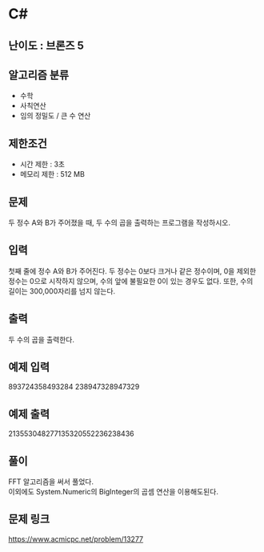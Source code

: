 # C#

## 난이도 : 브론즈 5

## 알고리즘 분류
  - 수학
  - 사칙연산
  - 임의 정밀도 / 큰 수 연산

## 제한조건
  - 시간 제한 : 3초
  - 메모리 제한 : 512 MB

## 문제
두 정수 A와 B가 주어졌을 때, 두 수의 곱을 출력하는 프로그램을 작성하시오.<br/>

## 입력
첫째 줄에 정수 A와 B가 주어진다. 두 정수는 0보다 크거나 같은 정수이며, 0을 제외한 정수는 0으로 시작하지 않으며, 수의 앞에 불필요한 0이 있는 경우도 없다. 또한, 수의 길이는 300,000자리를 넘지 않는다.<br/>

## 출력
두 수의 곱을 출력한다.<br/>

## 예제 입력
893724358493284 238947328947329<br/>

## 예제 출력
213553048277135320552236238436<br/>

## 풀이
FFT 알고리즘을 써서 풀었다.<br/>
이외에도 System.Numeric의 BigInteger의 곱셈 연산을 이용해도된다.<br/>

## 문제 링크
https://www.acmicpc.net/problem/13277
